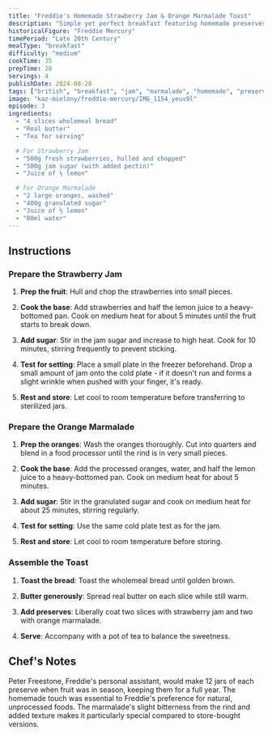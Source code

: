 ```yaml
---
title: "Freddie's Homemade Strawberry Jam & Orange Marmalade Toast"
description: "Simple yet perfect breakfast featuring homemade preserves, just as Freddie's personal assistant would make"
historicalFigure: "Freddie Mercury"
timePeriod: "Late 20th Century"
mealType: "breakfast"
difficulty: "medium"
cookTime: 35
prepTime: 20
servings: 4
publishDate: 2024-08-28
tags: ["british", "breakfast", "jam", "marmalade", "homemade", "preserves"]
image: "kaz-mielony/freddie-mercury/IMG_1154_yeuv9l"
episode: 3
ingredients:
  - "4 slices wholemeal bread"
  - "Real butter"
  - "Tea for serving"

  # For Strawberry Jam
  - "500g fresh strawberries, hulled and chopped"
  - "500g jam sugar (with added pectin)"
  - "Juice of ½ lemon"

  # For Orange Marmalade
  - "2 large oranges, washed"
  - "400g granulated sugar"
  - "Juice of ½ lemon"
  - "80ml water"
---
```


## Instructions

### Prepare the Strawberry Jam

1. **Prep the fruit**: Hull and chop the strawberries into small pieces.

2. **Cook the base**: Add strawberries and half the lemon juice to a heavy-bottomed pan. Cook on medium heat for about 5 minutes until the fruit starts to break down.

3. **Add sugar**: Stir in the jam sugar and increase to high heat. Cook for 10 minutes, stirring frequently to prevent sticking.

4. **Test for setting**: Place a small plate in the freezer beforehand. Drop a small amount of jam onto the cold plate - if it doesn't run and forms a slight wrinkle when pushed with your finger, it's ready.

5. **Rest and store**: Let cool to room temperature before transferring to sterilized jars.

### Prepare the Orange Marmalade

1. **Prep the oranges**: Wash the oranges thoroughly. Cut into quarters and blend in a food processor until the rind is in very small pieces.

2. **Cook the base**: Add the processed oranges, water, and half the lemon juice to a heavy-bottomed pan. Cook on medium heat for about 5 minutes.

3. **Add sugar**: Stir in the granulated sugar and cook on medium heat for about 25 minutes, stirring regularly.

4. **Test for setting**: Use the same cold plate test as for the jam.

5. **Rest and store**: Let cool to room temperature before storing.

### Assemble the Toast

1. **Toast the bread**: Toast the wholemeal bread until golden brown.

2. **Butter generously**: Spread real butter on each slice while still warm.

3. **Add preserves**: Liberally coat two slices with strawberry jam and two with orange marmalade.

4. **Serve**: Accompany with a pot of tea to balance the sweetness.

## Chef's Notes

Peter Freestone, Freddie's personal assistant, would make 12 jars of each preserve when fruit was in season, keeping them for a full year. The homemade touch was essential to Freddie's preference for natural, unprocessed foods. The marmalade's slight bitterness from the rind and added texture makes it particularly special compared to store-bought versions.
